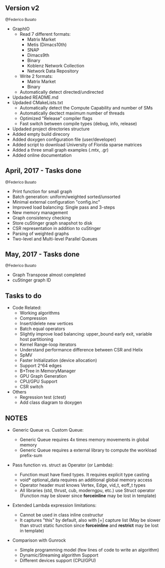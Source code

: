 ## Version v2 ##
<sup> @Federico Busato </sup>

* GraphIO
    - Read 7 different formats:
        - Matrix Market
        - Metis (Dimacs10th)
        - SNAP
        - Dimacs9th
        - Binary
        - Koblenz Network Collection
        - Network Data Repository
    - Write 2 formats:
        - Matrix Market
        - Binary
    - Automatically detect directed/undirected
* Updaded README.md
* Updaded CMakeLists.txt
    - Automatically detect the Compute Capability and number of SMs
    - Automatically dectect maximum number of threads
    - Optimized "Release" compiler flags
    - Fast switch between compile types (debug, info, release)
* Updaded project directories structure
* Added empty build direcory
* Added doxygen configuration file (user/developer)
* Added script to download University of Florida sparse matrices
* Added a three small graph examples (.mtx, .gr)
* Added online documentation

## April, 2017 - Tasks done ##
<sup> @Federico Busato </sup>

* Print function for small graph
* Batch generation: uniform/weighted sorted/unsorted
* Minimal external configuration "config.inc"
* Improved load balancing: Single pass and 3-steps
* New memory management
* Graph consistency checking
* Store cuStinger graph snapshot to disk
* CSR representation in addition to cuStinger
* Parsing of weighted graphs
* Two-level and Multi-level Parallel Queues

## May, 2017 - Tasks done ##
<sup> @Federico Busato </sup>

* Graph Transpose almost completed
* cuStinger graph ID

## Tasks to do ##
* Code Related:
    - Working algorithms
    - Compression
    - Insert/delete new vertices
    - Batch equal operators
    - Slightly improve load balancing: upper_bound early exit, variable host partitioning
    - Kernel Range-loop iterators
    - Understand performance difference between CSR and Helix
    - SpMV
    - Faster Initialization (device allocation)
    - Support 2^64 edges
    - B+Tree in MemoryManager
    - GPU Graph Generation
    - CPU/GPU Support
    - CSR switch
* Others
    - Regression test (ctest)
    - Add class diagram to doxygen

 ## NOTES ##

* Generic Queue vs. Custom Queue:
    - Generic Queue requires 4x times memory movements in global memory
    - Generic Queue requires a external library to compute the workload prefix-sum

* Pass function vs. struct as Operator (or Lambda):
    - Function must have fixed types. It requires explicit type casting
    - void* optional_data requires an additional global memory access
    - Operator header must knows Vertex, Edge, vid_t, eoff_t types
    - All libraries (std, thrust, cub, moderngpu, etc.) use Struct operator
    (Function may be slower since __forceinline__ may be lost in template)

* Extended Lambda expression limitations:
    - Cannot be used in class inline costructur
    - It captures "this" by default, also with [=] capture list
    (May be slower than struct static function since __forceinline__ and
     __restrict__ may be lost in template)

* Comparison with Gunrock
    - Simple programming model (few lines of code to write an algorithm)
    - Dynamic/Streaming algorithm Support
    - Different devices support (CPU/GPU)
